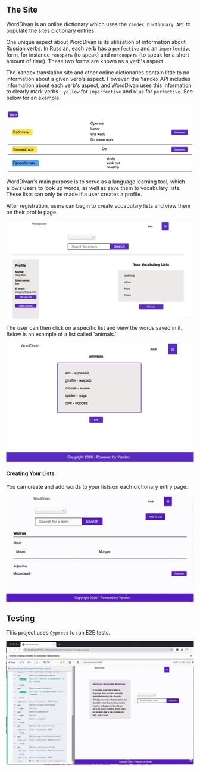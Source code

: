 ## The Site

WordDivan is an online dictionary which uses the `Yandex Dictionary API` to populate the sites dictionary entries.

One unique aspect about WordDivan is its utilization of information about Russian verbs. In Russian, each verb has a
`perfective` and an `imperfective` form, for instance `говорить` (to speak) and `поговорить` (to speak for a short amount of time).
These two forms are known as a verb's aspect.

The Yandex translation site and other online dictionaries contain little to no information about a given verb's aspect.
However, the Yandex API includes information about each verb's aspect, and WordDivan uses this information to clearly mark
verbs - `yellow` for `imperfective` and `blue` for `perfective`. See below for an example.

![verb aspect screenshot](https://github.com/jgsheppa/dictionary-app/blob/master/public/verb-aspect-screenshot.png)

WordDivan's main purpose is to serve as a language learning tool, which allows users to look up words, as well as save them
to vocabulary lists. These lists can only be made if a user creates a profile.

After registration, users can begin to create vocabulary lists and view them on their profile page.

![profile screenshot](https://github.com/jgsheppa/dictionary-app/blob/master/public/profile_screenshot.png)

The user can then click on a specific list and view the words saved in it. Below is an example of a list called 'animals.'

![profile screenshot](https://github.com/jgsheppa/dictionary-app/blob/master/public/vocab-list-page-screenshot.png)

#### Creating Your Lists

You can create and add words to your lists on each dictionary entry page.

![cypress screenshot](https://github.com/jgsheppa/dictionary-app/blob/master/public/create-list-ex.gif)

## Testing

This project uses `Cypress` to run E2E tests.

![cypress screenshot](https://github.com/jgsheppa/dictionary-app/blob/master/public/cypress_test.gif)
